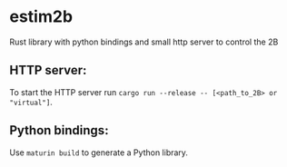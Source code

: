 # estim2b
Rust library with python bindings and small http server to control the 2B

## HTTP server:
To start the HTTP server run `cargo run --release -- [<path_to_2B> or "virtual"]`.

## Python bindings:
Use `maturin build` to generate a Python library.
